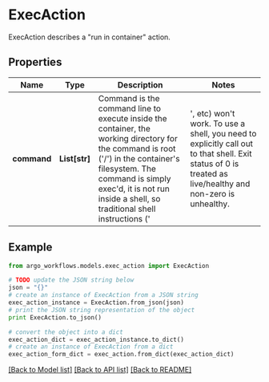 # ExecAction

ExecAction describes a \"run in container\" action.

## Properties

Name | Type | Description | Notes
------------ | ------------- | ------------- | -------------
**command** | **List[str]** | Command is the command line to execute inside the container, the working directory for the command  is root (&#39;/&#39;) in the container&#39;s filesystem. The command is simply exec&#39;d, it is not run inside a shell, so traditional shell instructions (&#39;|&#39;, etc) won&#39;t work. To use a shell, you need to explicitly call out to that shell. Exit status of 0 is treated as live/healthy and non-zero is unhealthy. | [optional] 

## Example

```python
from argo_workflows.models.exec_action import ExecAction

# TODO update the JSON string below
json = "{}"
# create an instance of ExecAction from a JSON string
exec_action_instance = ExecAction.from_json(json)
# print the JSON string representation of the object
print ExecAction.to_json()

# convert the object into a dict
exec_action_dict = exec_action_instance.to_dict()
# create an instance of ExecAction from a dict
exec_action_form_dict = exec_action.from_dict(exec_action_dict)
```
[[Back to Model list]](../README.md#documentation-for-models) [[Back to API list]](../README.md#documentation-for-api-endpoints) [[Back to README]](../README.md)


